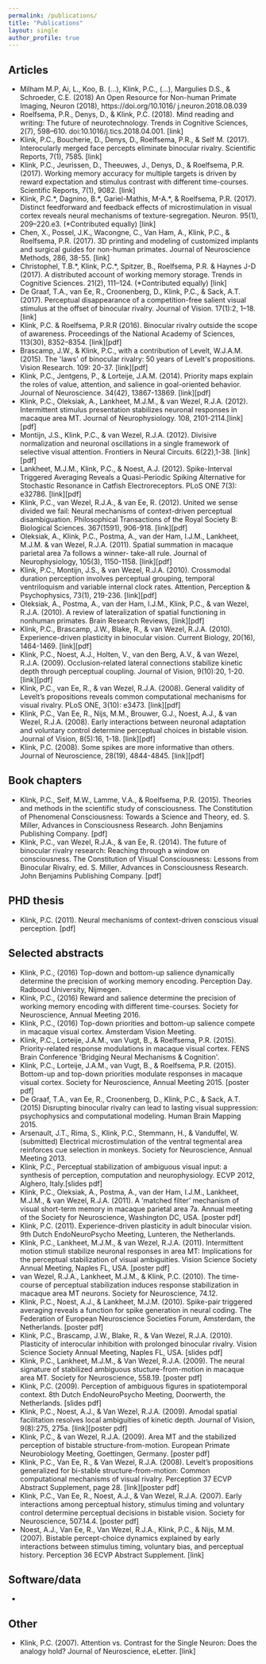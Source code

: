 ```yaml
---
permalink: /publications/
title: "Publications"
layout: single
author_profile: true
---
```


## Articles
<ul>
  <li>Milham M.P, Ai, L., Koo, B. (...), Klink, P.C., (...), Margulies D.S., & Schroeder, C.E. (2018)  An Open Resource for Non-human Primate Imaging, Neuron (2018), https://doi.org/10.1016/ j.neuron.2018.08.039
  </li>
  <li>Roelfsema, P.R., Denys, D., & Klink, P.C. (2018). Mind reading and writing: The future of neurotechnology. Trends in Cognitive Sciences,  2(7), 598–610. doi:10.1016/j.tics.2018.04.001. [link]
  </li>
  <li>Klink, P.C., Boucherie, D., Denys, D., Roelfsema, P.R., & Self M. (2017). Interocularly merged face percepts eliminate binocular rivalry. Scientific Reports, 7(1), 7585. [link]
  </li>
  <li>Klink, P.C., Jeurissen, D., Theeuwes, J., Denys, D., & Roelfsema, P.R. (2017). Working memory accuracy for multiple targets is driven by reward expectation and stimulus contrast with different time-courses. Scientific Reports, 7(1), 9082. [link]
  </li>
  <li>Klink, P.C.*, Dagnino, B.*, Gariel-Mathis, M-A.*, & Roelfsema, P.R. (2017). Distinct feedforward and feedback effects of microstimulation in visual cortex reveals neural mechanisms of texture-segregation. Neuron. 95(1), 209–220.e3. (*Contributed equally) [link]
  </li>
  <li>Chen, X., Possel, J.K., Wacongne, C., Van Ham, A., Klink, P.C., & Roelfsema, P.R. (2017). 3D printing and modeling of customized implants and surgical guides for non-human primates. Journal of Neuroscience Methods, 286, 38-55. [link]
  </li>
  <li>Christophel, T.B.*, Klink, P.C.*, Spitzer, B., Roelfsema, P.R. & Haynes J-D (2017). A distributed account of working memory storage. Trends in Cognitive Sciences. 21(2), 111–124. (*Contributed equally) [link]
  </li>
  <li>De Graaf, T.A., van Ee, R., Croonenberg, D., Klink, P.C., & Sack, A.T. (2017). Perceptual disappearance of a competition-free salient visual stimulus at the offset of binocular rivalry. Journal of Vision. 17(1):2, 1–18. [link]
  </li>
  <li>Klink, P.C. & Roelfsema, P.R.R (2016). Binocular rivalry outside the scope of awareness. Proceedings of the National Academy of Sciences, 113(30), 8352–8354. [link][pdf]
  </li>
  <li>Brascamp, J.W., & Klink, P.C., with a contribution of Levelt, W.J.A.M. (2015). The 'laws' of binocular rivalry: 50 years of Levelt's propositions. Vision Research. 109: 20-37. [link][pdf]
  </li>
  <li>Klink, P.C., Jentgens, P., & Lorteije, J.A.M. (2014). Priority maps explain the roles of value, attention, and salience in goal-oriented behavior. Journal of Neuroscience. 34(42), 13867-13869. [link][pdf]
  </li>
  <li>Klink, P.C., Oleksiak, A., Lankheet, M.J.M., & van Wezel, R.J.A. (2012). Intermittent stimulus presentation stabilizes neuronal responses in macaque area MT. Journal of Neurophysiology. 108, 2101-2114.[link][pdf]
  </li>
  <li>Montijn, J.S., Klink, P.C., & van Wezel, R.J.A. (2012). Divisive normalization and neuronal oscillations in a single framework of selective visual attention. Frontiers in Neural Circuits. 6(22),1-38. [link][pdf]
  </li>
  <li>Lankheet, M.J.M., Klink, P.C., & Noest, A.J. (2012). Spike-Interval Triggered Averaging Reveals a Quasi-Periodic Spiking Alternative for Stochastic Resonance in Catfish Electroreceptors. PLoS ONE 7(3): e32786. [link][pdf]
  </li>
  <li>Klink, P.C., van Wezel, R.J.A., & van Ee, R. (2012). United we sense divided we fail: Neural mechanisms of context-driven perceptual disambiguation. Philosophical Transactions of the Royal Society B: Biological Sciences. 367(1591), 906-918. [link][pdf]
  </li>
  <li>Oleksiak, A., Klink, P.C., Postma, A., van der Ham, I.J.M., Lankheet, M.J.M. & van Wezel, R.J.A. (2011). Spatial summation in macaque parietal area 7a follows a winner- take-all rule. Journal of Neurophysiology, 105(3), 1150-1158.  [link][pdf]
  </li>
  <li>Klink, P.C., Montijn, J.S., & van Wezel, R.J.A. (2010). Crossmodal duration perception involves perceptual grouping, temporal ventriloquism and variable internal clock rates. Attention, Perception & Psychophysics, 73(1), 219-236. [link][pdf]
  </li>
  <li>Oleksiak, A., Postma, A., van der Ham, I.J.M., Klink, P.C., & van Wezel, R.J.A. (2010). A review of lateralization of spatial functioning in nonhuman primates. Brain Research Reviews, [link][pdf]
  </li>
  <li>Klink, P.C., Brascamp, J.W., Blake, R., & van Wezel, R.J.A. (2010). Experience-driven plasticity in binocular vision. Current Biology, 20(16), 1464-1469. [link][pdf]
  </li>
  <li>Klink, P.C., Noest, A.J., Holten, V., van den Berg, A.V., & van Wezel, R.J.A. (2009). Occlusion-related lateral connections stabilize kinetic depth through perceptual coupling. Journal of Vision, 9(10):20, 1-20. [link][pdf]
  </li>
  <li>Klink, P.C., van Ee, R., & van Wezel, R.J.A. (2008). General validity of Levelt’s propositions reveals common computational mechanisms for visual rivalry. PLoS ONE, 3(10): e3473. [link][pdf]
  </li>
  <li>Klink, P.C., Van Ee, R., Nijs, M.M., Brouwer, G.J., Noest, A.J., & van Wezel, R.J.A. (2008). Early interactions between neuronal adaptation and voluntary control determine perceptual choices in bistable vision. Journal of Vision, 8(5):16, 1-18. [link][pdf]
  </li>
  <li>Klink, P.C. (2008). Some spikes are more informative than others. Journal of Neuroscience, 28(19), 4844-4845. [link][pdf]
  </li>  
</ul>


## Book chapters
<ul>
  <li>Klink, P.C., Self, M.W., Lamme, V.A., & Roelfsema, P.R. (2015). Theories and methods in the scientific study of consciousness. The Constitution of Phenomenal Consciousness: Towards a Science and Theory, ed. S. Miller, Advances in Consciousness Research. John Benjamins Publishing Company. [pdf]
  </li>
  <li>Klink, P.C., van Wezel, R.J.A., & van Ee, R. (2014). The future of binocular rivalry research: Reaching through a window on consciousness. The Constitution of Visual Consciousness: Lessons from Binocular Rivalry, ed. S. Miller, Advances in Consciousness Research. John Benjamins Publishing Company. [pdf]
  </li>
</ul>

## PHD thesis
<ul>
  <li>Klink, P.C. (2011). Neural mechanisms of context-driven conscious visual perception. [pdf]
  </li>
</ul>

## Selected abstracts
<ul>
  <li>Klink, P.C., (2016) Top-down and bottom-up salience dynamically determine the precision of working memory encoding. Perception Day. Radboud University, Nijmegen.
  </li>
  <li>Klink, P.C., (2016) Reward and salience determine the precision of working memory encoding with different time-courses. Society for Neuroscience, Annual Meeting 2016.
  </li>
  <li>Klink, P.C., (2016) Top-down priorities and bottom-up salience compete in macaque visual cortex. Amsterdam Vision Meeting.
  </li>
  <li>Klink, P.C., Lorteije, J.A.M., van Vugt, B., & Roelfsema, P.R. (2015). Priority-related response modulations in macaque visual cortex. FENS Brain Conference 'Bridging Neural Mechanisms & Cognition'.
  </li>
  <li>Klink, P.C., Lorteije, J.A.M., van Vugt, B., & Roelfsema, P.R. (2015). Bottom-up and top-down priorities modulate responses in macaque visual cortex. Society for Neuroscience, Annual Meeting 2015. [poster pdf]
  </li>
  <li>De Graaf, T.A., van Ee, R., Croonenberg, D., Klink, P.C., & Sack, A.T. (2015) Disrupting binocular rivalry can lead to lasting visual suppression: psychophysics and computational modeling. Human Brain Mapping 2015.
  </li>
  <li>Arsenault, J.T., Rima, S., Klink, P.C., Stemmann, H., & Vanduffel, W. (submitted) Electrical microstimulation of the ventral tegmental area reinforces cue selection in monkeys. Society for Neuroscience, Annual Meeting 2013.
  </li>
  <li>Klink, P.C., Perceptual stabilization of ambiguous visual input: a synthesis of perception, computation and neurophysiology. ECVP 2012, Alghero, Italy.[slides pdf]
  </li>
  <li>Klink, P.C., Oleksiak, A., Postma, A., van der Ham, I.J.M., Lankheet, M.J.M., & van Wezel, R.J.A. (2011). A ‘matched filter’ mechanism of visual short-term memory in macaque parietal area 7a. Annual meeting of the Society for Neuroscience, Washington DC, USA. [poster pdf]
  </li>
  <li>Klink, P.C. (2011). Experience-driven plasticity in adult binocular vision. 9th Dutch EndoNeuroPsycho Meeting, Lunteren, the Netherlands.
  </li>
  <li>Klink, P.C., Lankheet, M.J.M., & van Wezel, R.J.A. (2011). Intermittent motion stimuli stabilize neuronal responses in area MT: Implications for the perceptual stabilization of visual ambiguities. Vision Science Society Annual Meeting, Naples FL, USA. [poster pdf]
  </li>
  <li>van Wezel, R.J.A., Lankheet, M.J.M., & Klink, P.C. (2010). The time-course of perceptual stabilization induces response stabilization in macaque area MT neurons. Society for Neuroscience, 74.12.
  </li>
  <li>Klink, P.C., Noest, A.J., & Lankheet, M.J.M. (2010). Spike-pair triggered averaging reveals a function for spike generation in neural coding. The Federation of European Neuroscience Societies Forum, Amsterdam, the Netherlands. [poster pdf]
  </li>
  <li>Klink, P.C., Brascamp, J.W., Blake, R., & Van Wezel, R.J.A. (2010). Plasticity of interocular inhibition with prolonged binocular rivalry. Vision Science Society Annual Meeting, Naples FL, USA. [slides pdf]
  </li>
  <li>Klink, P.C., Lankheet, M.J.M., & Van Wezel, R.J.A. (2009). The neural signature of stabilized ambiguous stucture-from-motion in macaque area MT. Society for Neuroscience, 558.19. [poster pdf]
  </li>
  <li>Klink, P.C. (2009). Perception of ambiguous figures in spatiotemporal context. 8th Dutch EndoNeuroPsycho Meeting, Doorwerth, the Netherlands. [slides pdf]
  </li>
  <li>Klink, P.C., Noest, A.J., & Van Wezel, R.J.A. (2009). Amodal spatial facilitation resolves local ambiguities of kinetic depth. Journal of Vision, 9(8):275, 275a. [link][poster pdf]
  </li>
  <li>Klink, P.C., & van Wezel, R.J.A. (2009). Area MT and the stabilized perception of bistable structure-from-motion. European Primate Neurobiology Meeting, Goettingen, Germany. [poster pdf]
  </li>
  <li>Klink, P.C., Van Ee, R., & Van Wezel, R.J.A. (2008). Levelt’s propositions generalized for bi-stable structure-from-motion: Common computational mechanisms of visual rivalry. Perception 37 ECVP Abstract Supplement, page 28. [link][poster pdf]
  </li>
  <li>Klink, P.C., Van Ee, R., Noest, A.J., & Van Wezel, R.J.A. (2007). Early interactions among perceptual history, stimulus timing and voluntary control determine perceptual decisions in bistable vision. Society for Neuroscience, 507.14.4. [poster pdf]
  </li>
  <li>Noest, A.J., Van Ee, R., Van Wezel, R.J.A., Klink, P.C., & Nijs, M.M. (2007). Bistable percept-choice dynamics explained by early interactions between stimulus timing, voluntary bias, and perceptual history. Perception 36 ECVP Abstract Supplement. [link]
  </li>
</ul>

## Software/data
<ul>
  <li></li>
</ul>

## Other
<ul>
  <li>Klink, P.C. (2007). Attention vs. Contrast for the Single Neuron: Does the analogy hold? Journal of Neuroscience, eLetter. [link]
  </li>
</ul>
